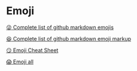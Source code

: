 # Emoji

[:stuck_out_tongue_winking_eye: Complete list of github markdown emojis](https://dev.to/nikolab/complete-list-of-github-markdown-emoji-markup-5aia)

[:satisfied: Complete list of github markdown emoji markup](https://gist.github.com/rxaviers/7360908)

[:smirk: Emoji Cheat Sheet](https://www.webfx.com/tools/emoji-cheat-sheet/)

[:scream: Emoji all](https://www.emojiall.com)